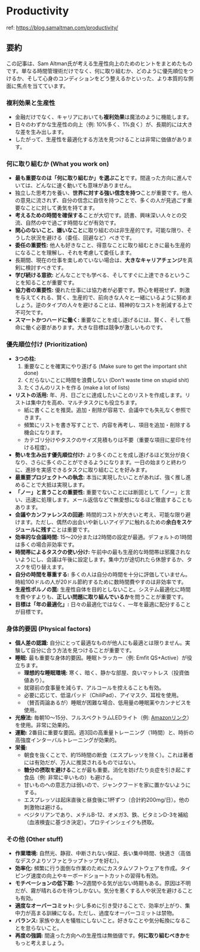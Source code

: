 # Productivity

ref: <https://blog.samaltman.com/productivity/>

## 要約

この記事は、Sam Altman氏が考える生産性向上のためのヒントをまとめたものです。単なる時間管理術だけでなく、何に取り組むか、どのように優先順位をつけるか、そして心身のコンディションをどう整えるかといった、より本質的な側面に焦点を当てています。

### 複利効果と生産性

* 金融だけでなく、キャリアにおいても**複利効果**は魔法のように機能します。
* 日々のわずかな生産性の向上（例: 10%多く、1%良く）が、長期的には大きな差を生み出します。
* したがって、生産性を最適化する方法を見つけることは非常に価値があります。

### 何に取り組むか (What you work on)

* **最も重要なのは「何に取り組むか」を選ぶこと**です。間違った方向に進んでいては、どんなに速く動いても意味がありません。
* 独立した思考力を養い、**世界に対する強い信念を持つ**ことが重要です。他人の意見に流されず、自分の信念に自信を持つことで、多くの人が見過ごす重要なことに対して勇気を持てます。
* **考えるための時間を確保する**ことが大切です。読書、興味深い人々との交流、自然の中で過ごす時間などが有効です。
* **関心のないこと、嫌いなこと**に取り組むのは非生産的です。可能な限り、そうした状況を避ける（委任、回避など）べきです。
* **委任の重要性:** 他人も好きなこと、得意なことに取り組むときに最も生産的になることを理解し、それを考慮して委任します。
* 長期間、現在の仕事を楽しめていない場合は、**大きなキャリアチェンジ**を真剣に検討すべきです。
* **学び続ける意欲:** どんなことでも学べる、そしてすぐに上達できるということを知ることが重要です。
* **協力者の重要性:** 優れた仕事には協力者が必要です。野心を軽視せず、刺激を与えてくれる、賢く、生産的で、前向きな人々と一緒にいるように努めましょう。逆のタイプの人々を避けることは、精神的なコストを削減する上で不可欠です。
* **スマートかつハードに働く:** 重要なことを成し遂げるには、賢く、そして懸命に働く必要があります。大きな目標は競争が激しいものです。

### 優先順位付け (Prioritization)

* **3つの柱:**
    1. 重要なことを確実にやり遂げる (Make sure to get the important shit done)
    2. くだらないことに時間を浪費しない (Don't waste time on stupid shit)
    3. たくさんのリストを作る (make a lot of lists)
* **リストの活用:** 年、月、日ごとに達成したいことのリストを作成します。リストは集中力を高め、マルチタスクにも役立ちます。
  * 紙に書くことを推奨。追加・削除が容易で、会議中でも失礼なく参照できます。
  * 頻繁にリストを書き写すことで、内容を再考し、項目を追加・削除する機会になります。
  * カテゴリ分けやタスクのサイズ見積もりは不要（重要な項目に星印を付ける程度）。
* **勢いを生み出す優先順位付け:** より多くのことを成し遂げるほど気分が良くなり、さらに多くのことができるようになります。一日の始まりと終わりに、進捗を実感できるタスクに取り組むことを好みます。
* **最重要プロジェクトへの執念:** 本当に実現したいことがあれば、強く推し進めることで大抵は実現します。
* **「ノー」と言うことの重要性:** 重要でないことには断固として「ノー」と言い、迅速に処理します。メール返信などで無愛想になるほど徹底することもあります。
* **会議やカンファレンスの回避:** 時間的コストが大きいと考え、可能な限り避けます。ただし、偶然の出会いや新しいアイデアに触れるための**余白をスケジュールに残す**ことは重要です。
* **効率的な会議時間:** 15〜20分または2時間の設定が最適。デフォルトの1時間は多くの場合非効率です。
* **時間帯によるタスクの使い分け:** 午前中の最も生産的な時間帯は邪魔されないようにし、会議は午後に設定します。集中力が途切れたら休憩するか、タスクを切り替えます。
* **自分の時間を尊重する:** 多くの人は自分の時間を十分に評価していません。時給100ドルの人が20ドル節約するために数時間費やすのは非効率です。
* **生産性ポルノの罠:** 生産性自体を目的としないこと。システム最適化に時間を費やすよりも、**正しい問題に取り組んでいるか**を問うことが重要です。
* **目標は「年の最適化」:** 日々の最適化ではなく、一年を最適に配分することが目標です。

### 身体的要因 (Physical factors)

* **個人差の認識:** 自分にとって最適なものが他人にも最適とは限りません。実験して自分に合う方法を見つけることが重要です。
* **睡眠:** 最も重要な身体的要因。睡眠トラッカー（例: Emfit QS+Active）が役立ちます。
  * **理想的な睡眠環境:** 寒く、暗く、静かな部屋、良いマットレス（投資価値あり）。
  * 就寝前の食事量を減らす、アルコールを控えることも有効。
  * 必要に応じて、低温パッド（ChiliPad）、アイマスク、耳栓を使用。
  * （賛否両論あるが）睡眠が困難な場合、低用量の睡眠薬やカンナビスを使用。
* **光療法:** 毎朝10〜15分、フルスペクトラムLEDライト（例: [Amazonリンク](https://www.amazon.com/gp/product/B075H39NDL/)）を使用。非常に効果的。
* **運動:** 2番目に重要な要因。週3回の高重量トレーニング（1時間）と、時折の高強度インターバルトレーニングが効果的。
* **栄養:**
  * 朝食を抜くことで、約15時間の断食（エスプレッソを除く）。これは著者には有効だが、万人に推奨されるものではない。
  * **糖分の摂取を避ける**ことが最も重要。消化を妨げたり炎症を引き起こす食品（例: 非常に辛いもの）も避ける。
  * 甘いものへの意志力は弱いので、ジャンクフードを家に置かないようにする。
  * エスプレッソは起床直後と昼食後に1杯ずつ（合計約200mg/日）。他の刺激物は避ける。
  * ベジタリアンであり、メチルB-12、オメガ3、鉄、ビタミンD-3を補給（血液検査に基づき決定）。プロテインシェイクも摂取。

### その他 (Other stuff)

* **作業環境:** 自然光、静寂、中断されない保証、長い集中時間、快適さ（高価なデスクよりソファとラップトップを好む）。
* **効率化:** 頻繁に行う面倒な作業のためにカスタムソフトウェアを作成。タイピング速度の向上やキーボードショートカットの習得も有効。
* **モチベーションの低下期:** 1〜2週間やる気が出ない時期もある。原因は不明だが、霧が晴れるのを待つしかない。気分を悪くする人や状況を避けることも有効。
* **適度なオーバーコミット:** 少し多めに引き受けることで、効率が上がり、集中力が高まる訓練になる。ただし、過度なオーバーコミットは禁物。
* **バランス:** 家族や友人を犠牲にしないこと。好きなことや気分転換になることを怠らないこと。
* **再度の強調:** 間違った方向への生産性は無価値です。**何に取り組むべきか**をもっと考えましょう。
